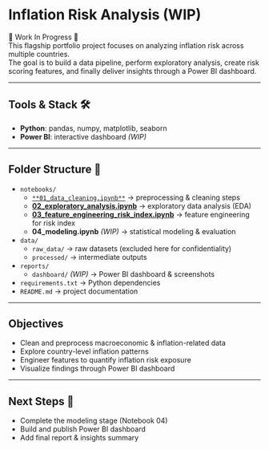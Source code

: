 # Inflation Risk Analysis (WIP)

🚧 Work In Progress 🚧  
This flagship portfolio project focuses on analyzing inflation risk across multiple countries.  
The goal is to build a data pipeline, perform exploratory analysis, create risk scoring features, and finally deliver insights through a Power BI dashboard.

---

## Tools & Stack 🛠️
- **Python**: pandas, numpy, matplotlib, seaborn
- **Power BI**: interactive dashboard *(WIP)*

---

## Folder Structure 📂
- `notebooks/`
  - [`**01_data_cleaning.ipynb**`](https://github.com/namora-fernando/inflation-risk-analysis/blob/main/notebooks/01_data_cleaning.ipynb) → preprocessing & cleaning steps
  - [**02_exploratory_analysis.ipynb**](https://github.com/namora-fernando/inflation-risk-analysis/blob/main/notebooks/02_exploratory_analysis.ipynb) → exploratory data analysis (EDA)
  - [**03_feature_engineering_risk_index.ipynb**](https://github.com/namora-fernando/inflation-risk-analysis/blob/main/notebooks/03_feature_engineering_risk_index.ipynb) → feature engineering for risk index
  - **04_modeling.ipynb** *(WIP)* → statistical modeling & evaluation
- `data/`
  - `raw_data/` → raw datasets (excluded here for confidentiality)
  - `processed/` → intermediate outputs
- `reports/`
  - `dashboard/` *(WIP)* → Power BI dashboard & screenshots
- `requirements.txt` → Python dependencies
- `README.md` → project documentation

---

## Objectives
- Clean and preprocess macroeconomic & inflation-related data  
- Explore country-level inflation patterns  
- Engineer features to quantify inflation risk exposure  
- Visualize findings through Power BI dashboard  

---

## Next Steps 📌
- Complete the modeling stage (Notebook 04)  
- Build and publish Power BI dashboard  
- Add final report & insights summary  
